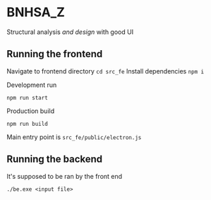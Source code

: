 # BNHSA_Z

Structural analysis *and design* with good UI

## Running the frontend
Navigate to frontend directory `cd src_fe`
Install dependencies `npm i`

Development run
```
npm run start
```

Production build
```
npm run build
```

Main entry point is `src_fe/public/electron.js`


## Running the backend
It's supposed to be ran by the front end
```
./be.exe <input file>
```